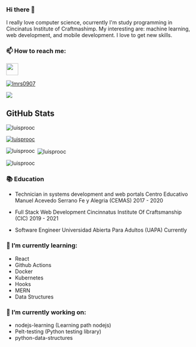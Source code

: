 ### Hi there 👋

I really love computer science, ocurrently I'm study programming in Cincinatus Institute of Craftmashimp. My interesting are: machine learning, web development, and mobile development. I love to get new skills.

### 📫 How to reach me:

[<img height="32" width="32" src="https://cdn.jsdelivr.net/npm/simple-icons@v3/icons/linkedin.svg" />]( https://www.linkedin.com/in/luis-miguel-rosario-su%C3%A1rez-193783175/)  
<p align="left"> <a href="https://twitter.com/lmrs0907" target="blank"><img src="https://img.shields.io/twitter/follow/lmrs0907?logo=twitter&style=for-the-badge" alt="lmrs0907" /></a> </p>
<p align="left"> <a href="https://www.buymeacoffee.com/lmrs0907" target="blank"><img src=https://img.shields.io/static/v1?label=BUYMEACOFFEE&message=FOLLOW&color=yellow?style=plastic&logo=buymeacoffee></a> </>

## GitHub Stats

<p align="left"> <img src="https://komarev.com/ghpvc/?username=luisprooc&label=Profile%20views&color=0e75b6&style=flat" alt="luisprooc" /> </p>


<p align="left"> <a href="https://github.com/ryo-ma/github-profile-trophy"><img src="https://github-profile-trophy.vercel.app/?username=luisprooc" alt="luisprooc" /></a> </p>


<p><img align="left" src="https://github-readme-stats.vercel.app/api/top-langs?username=luisprooc&show_icons=true&locale=en&layout=compact" alt="luisprooc" /></p>


<p>&nbsp;<img align="center" src="https://github-readme-stats.vercel.app/api?username=luisprooc&show_icons=true&locale=en" alt="luisprooc" /></p>


<p><img align="center" src="https://github-readme-streak-stats.herokuapp.com/?user=luisprooc&" alt="luisprooc" /></p>


### 📚 Education

* Technician in systems development and web portals
  Centro Educativo Manuel Acevedo Serrano Fe y Alegria (CEMAS)
  2017 - 2020
  
* Full Stack Web Development
  Cincinnatus Institute Of Craftsmanship (CIC)
  2019 - 2021
  
 * Software Engineer
  Universidad Abierta Para Adultos (UAPA)
  Currently
  

### 🌱 I’m currently learning:

* React
* Github Actions
* Docker
* Kubernetes
* Hooks
* MERN
* Data Structures

### 🔭 I’m currently working on:

* nodejs-learning (Learning path nodejs)
* Pelt-testing (Python testing library)
* python-data-structures

<!--
**luisprooc/luisprooc** is a ✨ _special_ ✨ repository because its `README.md` (this file) appears on your GitHub profile.

Here are some ideas to get you started:

- 🔭 I’m currently working on ...
- 🌱 I’m currently learning ...
- 👯 I’m looking to collaborate on ...
- 🤔 I’m looking for help with ...
- 💬 Ask me about ...
- 📫 How to reach me: ...
- 😄 Pronouns: ...
- ⚡ Fun fact: ...
-->

